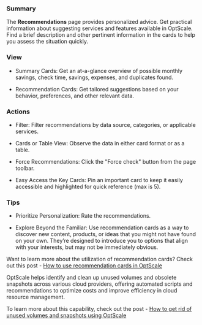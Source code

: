 ### **Summary**

The **Recommendations** page provides personalized advice. Get practical information about suggesting services and features available in OptScale. Find a brief description and other pertinent information in the cards to help you assess the situation quickly.

### **View**

- Summary Cards: Get an at-a-glance overview of possible monthly savings, check time, savings, expenses, and duplicates found.

- Recommendation Cards: Get tailored suggestions based on your behavior, preferences, and other relevant data.

### **Actions**

- Filter: Filter recommendations by data source, categories, or applicable services.

- Cards or Table View: Observe the data in either card format or as a table.

- Force Recommendations: Click the "Force check" button from the page toolbar. 

- Easy Access the Key Cards: Pin an important card to keep it easily accessible and highlighted for quick reference (max is 5).

### **Tips**

- Prioritize Personalization: Rate the recommendations.

- Explore Beyond the Familiar: Use recommendation cards as a way to discover new content, products, or ideas that you might not have found on your own. They’re designed to introduce you to options that align with your interests, but may not be immediately obvious.

Want to learn more about the utilization of recommendation cards? Check out this post - [How to use recommendation cards in OptScale](https://hystax.com/how-to-use-recommendation-cards-in-optscale/)

OptScale helps identify and clean up unused volumes and obsolete snapshots across various cloud providers, offering automated scripts and recommendations to optimize costs and improve efficiency in cloud resource management.

To learn more about this capability, check out the post - [How to get rid of unused volumes and snapshots using OptScale](https://hystax.com/how-to-get-rid-of-unused-volumes-and-snapshots-using-optscale/)